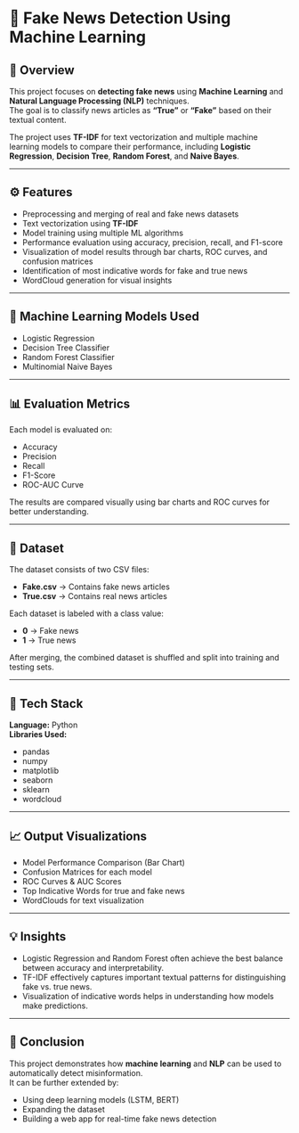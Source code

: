 # 📰 Fake News Detection Using Machine Learning

## 📌 Overview
This project focuses on **detecting fake news** using **Machine Learning** and **Natural Language Processing (NLP)** techniques.  
The goal is to classify news articles as **“True”** or **“Fake”** based on their textual content.

The project uses **TF-IDF** for text vectorization and multiple machine learning models to compare their performance, including **Logistic Regression**, **Decision Tree**, **Random Forest**, and **Naive Bayes**.

---

## ⚙️ Features
- Preprocessing and merging of real and fake news datasets  
- Text vectorization using **TF-IDF**  
- Model training using multiple ML algorithms  
- Performance evaluation using accuracy, precision, recall, and F1-score  
- Visualization of model results through bar charts, ROC curves, and confusion matrices  
- Identification of most indicative words for fake and true news  
- WordCloud generation for visual insights  

---

## 🧠 Machine Learning Models Used
- Logistic Regression  
- Decision Tree Classifier  
- Random Forest Classifier  
- Multinomial Naive Bayes  

---

## 📊 Evaluation Metrics
Each model is evaluated on:
- Accuracy  
- Precision  
- Recall  
- F1-Score  
- ROC-AUC Curve  

The results are compared visually using bar charts and ROC curves for better understanding.

---

## 📂 Dataset
The dataset consists of two CSV files:
- **Fake.csv** → Contains fake news articles  
- **True.csv** → Contains real news articles  

Each dataset is labeled with a class value:
- **0** → Fake news  
- **1** → True news  

After merging, the combined dataset is shuffled and split into training and testing sets.

---

## 🧰 Tech Stack
**Language:** Python  
**Libraries Used:**  
- pandas  
- numpy  
- matplotlib  
- seaborn  
- sklearn  
- wordcloud  

---

## 📈 Output Visualizations
- Model Performance Comparison (Bar Chart)  
- Confusion Matrices for each model  
- ROC Curves & AUC Scores  
- Top Indicative Words for true and fake news  
- WordClouds for text visualization  

---

## 💡 Insights
- Logistic Regression and Random Forest often achieve the best balance between accuracy and interpretability.  
- TF-IDF effectively captures important textual patterns for distinguishing fake vs. true news.  
- Visualization of indicative words helps in understanding how models make predictions.

---

## 🏁 Conclusion
This project demonstrates how **machine learning** and **NLP** can be used to automatically detect misinformation.  
It can be further extended by:
- Using deep learning models (LSTM, BERT)  
- Expanding the dataset  
- Building a web app for real-time fake news detection  

